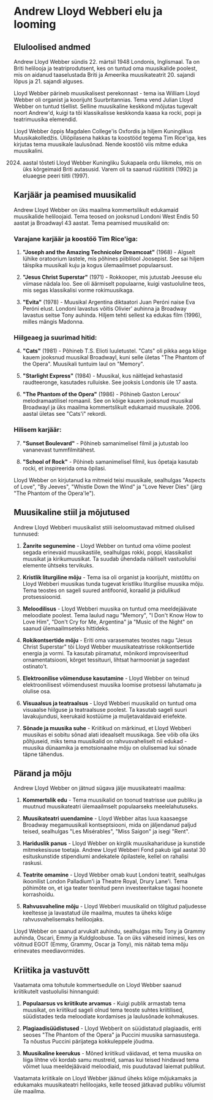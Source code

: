# Andrew Lloyd Webberi elu ja looming

## Eluloolised andmed

Andrew Lloyd Webber sündis 22. märtsil 1948 Londonis, Inglismaal. Ta on Briti helilooja ja teatriprodutsent, kes on tuntud oma muusikalide poolest, mis on aidanud taaselustada Briti ja Ameerika muusikateatrit 20. sajandi lõpus ja 21. sajandi alguses.

Lloyd Webber pärineb muusikalisest perekonnast - tema isa William Lloyd Webber oli organist ja koorijuht Suurbritannias. Tema vend Julian Lloyd Webber on tuntud tšellist. Selline muusikaline keskkond mõjutas tugevalt noort Andrew'd, kuigi ta tõi klassikalisse keskkonda kaasa ka rocki, popi ja teatrimuusika elemendid.

Lloyd Webber õppis Magdalen College'is Oxfordis ja hiljem Kuninglikus Muusikakolledžis. Üliõpilasena hakkas ta koostööd tegema Tim Rice'iga, kes kirjutas tema muusikale laulusõnad. Nende koostöö viis mitme eduka muusikalini.

2024. aastal tõsteti Lloyd Webber Kuningliku Sukapaela ordu liikmeks, mis on üks kõrgeimaid Briti autasusid. Varem oli ta saanud rüütlitiitli (1992) ja eluaegse peeri tiitli (1997).

## Karjäär ja peamised muusikalid

Andrew Lloyd Webber on üks maailma kommertslikult edukamaid muusikalide heliloojaid. Tema teosed on jooksnud Londoni West Endis 50 aastat ja Broadwayl 43 aastat. Tema peamised muusikalid on:

### Varajane karjäär ja koostöö Tim Rice'iga:

1. **"Joseph and the Amazing Technicolor Dreamcoat"** (1968) - Algselt lühike oratoorium lastele, mis põhines piiblilool Joosepist. See sai hiljem täispika muusikali kuju ja kogus ülemaailmset populaarsust.

2. **"Jesus Christ Superstar"** (1971) - Rokkooper, mis jutustab Jeesuse elu viimase nädala loo. See oli äärmiselt populaarne, kuigi vastuoluline teos, mis segas klassikalisi vorme rokimuusikaga.

3. **"Evita"** (1978) - Muusikal Argentina diktaatori Juan Peróni naise Eva Peróni elust. Londoni lavastus võitis Olivier' auhinna ja Broadway lavastus seitse Tony auhinda. Hiljem tehti sellest ka edukas film (1996), milles mängis Madonna.

### Hiilgeaeg ja suurimad hitid:

4. **"Cats"** (1981) - Põhineb T.S. Elioti luuletustel. "Cats" oli pikka aega kõige kauem jooksnud muusikal Broadwayl, kuni selle ületas "The Phantom of the Opera". Muusikali tuntuim laul on "Memory".

5. **"Starlight Express"** (1984) - Muusikal, kus näitlejad kehastasid raudteeronge, kasutades rulluiske. See jooksis Londonis üle 17 aasta.

6. **"The Phantom of the Opera"** (1986) - Põhineb Gaston Leroux' melodramaatilisel romaanil. See on kõige kauem jooksnud muusikal Broadwayl ja üks maailma kommertslikult edukamaid muusikale. 2006. aastal ületas see "Cats'i" rekordi.

### Hilisem karjäär:

7. **"Sunset Boulevard"** - Põhineb samanimelisel filmil ja jutustab loo vananevast tummfilmitähest.

8. **"School of Rock"** - Põhineb samanimelisel filmil, kus õpetaja kasutab rocki, et inspireerida oma õpilasi.

Lloyd Webber on kirjutanud ka mitmeid teisi muusikale, sealhulgas "Aspects of Love", "By Jeeves", "Whistle Down the Wind" ja "Love Never Dies" (järg "The Phantom of the Opera'le").

## Muusikaline stiil ja mõjutused

Andrew Lloyd Webberi muusikalist stiili iseloomustavad mitmed olulised tunnused:

1. **Žanrite segunemine** - Lloyd Webber on tuntud oma võime poolest segada erinevaid muusikastiile, sealhulgas rokki, poppi, klassikalist muusikat ja kirikumuusikat. Ta suudab ühendada näiliselt vastuolulisi elemente ühtseks tervikuks.

2. **Kristlik liturgiline mõju** - Tema isa oli organist ja koorijuht, mistõttu on Lloyd Webberi muusikas tunda tugevat kristliku liturgilise muusika mõju. Tema teostes on sageli suured antifoonid, koraalid ja pidulikud protsessioonid.

3. **Meloodilisus** - Lloyd Webberi muusika on tuntud oma meeldejäävate meloodiate poolest. Tema laulud nagu "Memory", "I Don't Know How to Love Him", "Don't Cry for Me, Argentina" ja "Music of the Night" on saanud ülemaailmseteks hittideks.

4. **Rokikontsertide mõju** - Eriti oma varasemates teostes nagu "Jesus Christ Superstar" tõi Lloyd Webber muusikateatrisse rokikontsertide energia ja vormi. Ta kasutab piiramatut, mõnikord improviseeritud ornamentatsiooni, kõrget tessituuri, lihtsat harmooniat ja sagedast ostinato't.

5. **Elektroonilise võimenduse kasutamine** - Lloyd Webber on teinud elektroonilisest võimendusest muusika loomise protsessi lahutamatu ja olulise osa.

6. **Visuaalsus ja teatraalsus** - Lloyd Webberi muusikalid on tuntud oma visuaalse hiilguse ja teatraalsuse poolest. Ta kasutab sageli suuri lavakujundusi, keerukaid kostüüme ja muljetavaldavaid eriefekte.

7. **Sõnade ja muusika suhe** - Kriitikud on märkinud, et Lloyd Webberi muusikas ei sobitu sõnad alati ideaalselt muusikaga. See võib olla üks põhjuseid, miks tema muusikalid on rahvusvaheliselt nii edukad - muusika dünaamika ja emotsionaalne mõju on olulisemad kui sõnade täpne tähendus.

## Pärand ja mõju

Andrew Lloyd Webber on jätnud sügava jälje muusikateatri maailma:

1. **Kommertslik edu** - Tema muusikalid on toonud teatrisse uue publiku ja muutnud muusikateatri ülemaailmselt populaarseks meelelahutuseks.

2. **Muusikateatri uuendamine** - Lloyd Webber aitas luua kaasaegse Broadway megamuusikali kontseptsiooni, mida on jäljendanud paljud teised, sealhulgas "Les Misérables", "Miss Saigon" ja isegi "Rent".

3. **Hariduslik panus** - Lloyd Webber on kirglik muusikahariduse ja kunstide mitmekesisuse toetaja. Andrew Lloyd Webberi Fond pakub igal aastal 30 esituskunstide stipendiumi andekatele õpilastele, kellel on rahalisi raskusi.

4. **Teatrite omamine** - Lloyd Webber omab kuut Londoni teatrit, sealhulgas ikoonilist London Palladium'i ja Theatre Royal, Drury Lane'i. Tema põhimõte on, et iga teater teenitud penn investeeritakse tagasi hoonete korrashoidu.

5. **Rahvusvaheline mõju** - Lloyd Webberi muusikalid on tõlgitud paljudesse keeltesse ja lavastatud üle maailma, muutes ta üheks kõige rahvusvahelisemaks heliloojaks.

Lloyd Webber on saanud arvukalt auhindu, sealhulgas mitu Tony ja Grammy auhinda, Oscari, Emmy ja Kuldgloobuse. Ta on üks väheseid inimesi, kes on võitnud EGOT (Emmy, Grammy, Oscar ja Tony), mis näitab tema mõju erinevates meediavormides.

## Kriitika ja vastuvõtt

Vaatamata oma tohutule kommertsedulle on Lloyd Webber saanud kriitikutelt vastuolulisi hinnanguid:

1. **Populaarsus vs kriitikute arvamus** - Kuigi publik armastab tema muusikat, on kriitikud sageli olnud tema teoste suhtes kriitilised, süüdistades teda meloodiate kordamises ja laulusõnade kohmakuses.

2. **Plagiaadisüüdistused** - Lloyd Webberit on süüdistatud plagiaadis, eriti seoses "The Phantom of the Opera" ja Puccini muusika sarnasustega. Ta nõustus Puccini pärijatega kokkuleppele jõudma.

3. **Muusikaline keerukus** - Mõned kriitikud väidavad, et tema muusika on liiga lihtne või kordab samu mustreid, samas kui teised hindavad tema võimet luua meeldejäävaid meloodiaid, mis puudutavad laiemat publikut.

Vaatamata kriitikale on Lloyd Webber jäänud üheks kõige mõjukamaks ja edukamaks muusikateatri heliloojaks, kelle teosed jätkavad publiku võlumist üle maailma.
